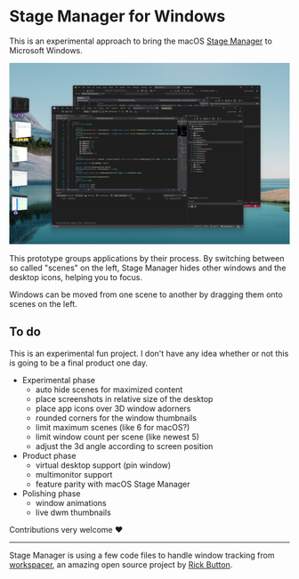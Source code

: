 # Stage Manager for Windows

This is an experimental approach to bring the macOS [Stage Manager](https://9to5mac.com/2022/07/26/stage-manager-on-mac/) to Microsoft Windows.

![Stage Manager](media/StageManager.jpg)

This prototype groups applications by their process. By switching between so called "scenes" on the left, Stage Manager hides other windows and the desktop icons, helping you to focus.

Windows can be moved from one scene to another by dragging them onto scenes on the left.

## To do

This is an experimental fun project. I don't have any idea whether or not this is going to be a final product one day. 

- Experimental phase
  - auto hide scenes for maximized content
  - place screenshots in relative size of the desktop
  - place app icons over 3D window adorners
  - rounded corners for the window thumbnails
  - limit maximum scenes (like 6 for macOS?)
  - limit window count per scene (like newest 5)
  - adjust the 3d angle according to screen position
- Product phase
  - virtual desktop support (pin window)
  - multimonitor support
  - feature parity with macOS Stage Manager
- Polishing phase
  - window animations
  - live dwm thumbnails

Contributions very welcome :heart:

---

Stage Manager is using a few code files to handle window tracking from [workspacer](https://github.com/workspacer/workspacer), an amazing open source project by [Rick Button](https://github.com/rickbutton).
